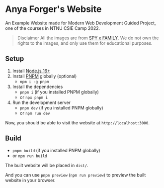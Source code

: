 # Anya Forger's Website

An Example Website made for Modern Web Development Guided Project, one of the courses in NTNU CSIE Camp 2022.

> Disclaimer
> All the images are from [SPY x FAMILY](https://spy-family.net/).
> We do not own the rights to the images, and only use them for educational purposes.

## Setup

1. Install [Node.js 16+](https://nodejs.org/)
2. Install [PNPM](https://pnpm.io/) globally (optional)
   - `npm i -g pnpm`
3. Install the dependencies
   - `pnpm i` (if you installed PNPM globally)
   - or `npx pnpm i`
4. Run the development server
   - `pnpm dev` (if you installed PNPM globally)
   - or `npm run dev`

Now, you should be able to visit the website at `http://localhost:3000`.

## Build

- `pnpm build` (if you installed PNPM globally)
- or `npm run build`

The built website will be placed in `dist/`.

And you can use `pnpm preview` (`npm run preview`) to preview the built website in your browser.
